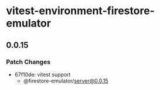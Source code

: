 # vitest-environment-firestore-emulator

## 0.0.15

### Patch Changes

- 67f10de: vitest support
  - @firestore-emulator/server@0.0.15
